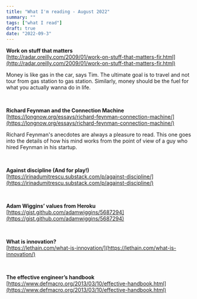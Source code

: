 ```yaml
---
title: "What I'm reading - August 2022"
summary: ""
tags: ["what I read"]
draft: true 
date: "2022-09-3"
---
```


**Work on stuff that matters**<br/>
[http://radar.oreilly.com/2009/01/work-on-stuff-that-matters-fir.html](http://radar.oreilly.com/2009/01/work-on-stuff-that-matters-fir.html)

Money is like gas in the car, says Tim. The ultimate goal is to travel and not tour from gas station to gas station. Similarly, money should be the fuel for what you actually wanna do in life. 

<br/>

**Richard Feynman and the Connection Machine** <br/>
[https://longnow.org/essays/richard-feynman-connection-machine/](https://longnow.org/essays/richard-feynman-connection-machine/)

Richard Feynman's anecdotes are always a pleasure to read. This one goes into the details of how his mind works from the point of view of a guy who hired Feynman in his startup.

<br/>

**Against discipline (And for play!)**<br/>
[https://irinadumitrescu.substack.com/p/against-discipline/](https://irinadumitrescu.substack.com/p/against-discipline/)

<br/>

**Adam Wiggins’ values from Heroku**<br/>
[https://gist.github.com/adamwiggins/5687294](https://gist.github.com/adamwiggins/5687294)

<br/>

**What is innovation?**<br/>
[https://lethain.com/what-is-innovation/](https://lethain.com/what-is-innovation/)

<br/>


**The effective engineer’s handbook**<br/>
[https://www.defmacro.org/2013/03/10/effective-handbook.html](https://www.defmacro.org/2013/03/10/effective-handbook.html)

<br/>